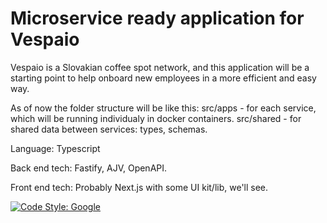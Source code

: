 # Microservice ready application for Vespaio

Vespaio is a Slovakian coffee spot network, and this application will be a starting point to help onboard new employees in a more efficient and easy way.


As of now the folder structure will be like this:
src/apps - for each service, which will be running individualy in docker containers.
src/shared - for shared data between services: types, schemas.

Language: Typescript

Back end tech: Fastify, AJV, OpenAPI.

Front end tech: Probably Next.js with some UI kit/lib, we'll see.


[![Code Style: Google](https://img.shields.io/badge/code%20style-google-blueviolet.svg)](https://github.com/google/gts)